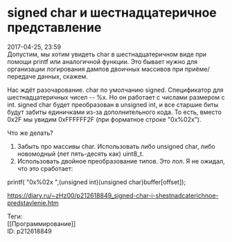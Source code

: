 signed char и шестнадцатеричное представление
==============================================

   
 2017-04-25, 23:59   
  Допустим, мы хотим увидеть char в шестнадцатеричном виде при помощи printf или аналогичной функции. Это бывает нужно для организации логирования дампов двоичных массивов при приёме/передаче данных, скажем.   
   
 Нас ждёт разочарование. char по умолчанию signed. Спецификатор для шестнадцатеричных чисел -- %x. Но он работает с числами размером с int. signed char будет преобразован в unsigned int, и все старшие биты будут забиты единичками из-за дополнительного кода. То есть, вместо 0x2F мы увидим 0xFFFFFF2F (при форматное строке "0x%02x").   
   
 Что же делать?   
 1. Забыть про массивы char. Использовать либо unsigned char, либо новомодный (лет пять-десять как) uint8\_t.   
 2. Использовать двойное преобразование типов. Это лол. Я не ожидал, что это сработает:   
   
 printf( "0x%02x ",(unsigned int)(unsigned char)buffer[offset]);   
    
 <https://diary.ru/~zHz00/p212618849_signed-char-i-shestnadcaterichnoe-predstavlenie.htm>   
   
 Теги:   
 [[Программирование]]   
 ID: p212618849